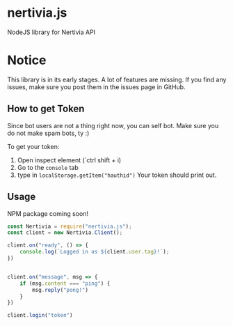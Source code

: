 # nertivia.js
NodeJS library for Nertivia API

# Notice
This library is in its early stages. A lot of features are missing. If you find any issues, make sure you post them in the issues page in GitHub.

## How to get Token
Since bot users are not a thing right now, you can self bot.
Make sure you do not make spam bots, ty :)

To get your token:
1. Open inspect element (`ctrl shift + i)
2. Go to the `console` tab
3. type in `localStorage.getItem("hauthid")`
Your token should print out.


## Usage

NPM package coming soon!

```js
const Nertivia = require("nertivia.js");
const client = new Nertivia.Client();

client.on("ready", () => {
    console.log(`Logged in as ${client.user.tag}!`);
})


client.on("message", msg => {
    if (msg.content === "ping") {
        msg.reply("pong!")
    }
})

client.login("token")
```
